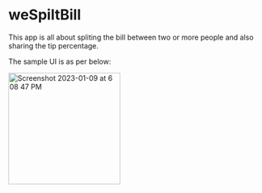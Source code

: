 # weSpiltBill
This app is all about spliting the bill between two or more people and also sharing the tip percentage.
 
The sample UI is as per below:


<img width="221" alt="Screenshot 2023-01-09 at 6 08 47 PM" src="https://user-images.githubusercontent.com/10538247/211377536-d125bcd0-c005-47f0-8b29-a2a6f769070b.png">


